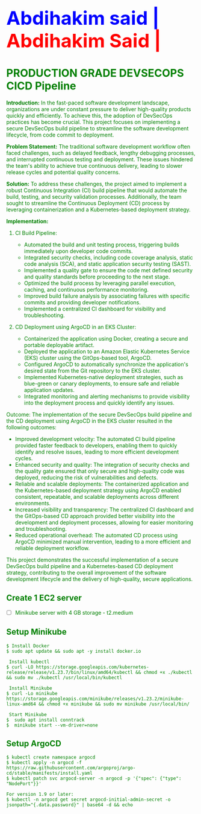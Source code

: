 <html><body><h1 style="font-size:50px;color:blue;">Abdihakim said | <font style="color:red;"> Abdihakim Said | <font style="color:green;">  </h1>

</body></html>


# PRODUCTION GRADE DEVSECOPS CICD Pipeline



**Introduction:**
In the fast-paced software development landscape, organizations are under constant pressure to deliver high-quality products quickly and efficiently. To achieve this, the adoption of DevSecOps practices has become crucial. This project focuses on implementing a secure DevSecOps build pipeline to streamline the software development lifecycle, from code commit to deployment.

**Problem Statement:**
The traditional software development workflow often faced challenges, such as delayed feedback, lengthy debugging processes, and interrupted continuous testing and deployment. These issues hindered the team's ability to achieve true continuous delivery, leading to slower release cycles and potential quality concerns.

**Solution:**
To address these challenges, the project aimed to implement a robust Continuous Integration (CI) build pipeline that would automate the build, testing, and security validation processes. Additionally, the team sought to streamline the Continuous Deployment (CD) process by leveraging containerization and a Kubernetes-based deployment strategy.

**Implementation:**
1. CI Build Pipeline:
   - Automated the build and unit testing process, triggering builds immediately upon developer code commits.
   - Integrated security checks, including code coverage analysis, static code analysis (SCA), and static application security testing (SAST).
   - Implemented a quality gate to ensure the code met defined security and quality standards before proceeding to the next stage.
   - Optimized the build process by leveraging parallel execution, caching, and continuous performance monitoring.
   - Improved build failure analysis by associating failures with specific commits and providing developer notifications.
   - Implemented a centralized CI dashboard for visibility and troubleshooting.

2. CD Deployment using ArgoCD in an EKS Cluster:
   - Containerized the application using Docker, creating a secure and portable deployable artifact.
   - Deployed the application to an Amazon Elastic Kubernetes Service (EKS) cluster using the GitOps-based tool, ArgoCD.
   - Configured ArgoCD to automatically synchronize the application's desired state from the Git repository to the EKS cluster.
   - Implemented Kubernetes-native deployment strategies, such as blue-green or canary deployments, to ensure safe and reliable application updates.
   - Integrated monitoring and alerting mechanisms to provide visibility into the deployment process and quickly identify any issues.

Outcome:
The implementation of the secure DevSecOps build pipeline and the CD deployment using ArgoCD in the EKS cluster resulted in the following outcomes:

- Improved development velocity: The automated CI build pipeline provided faster feedback to developers, enabling them to quickly identify and resolve issues, leading to more efficient development cycles.
- Enhanced security and quality: The integration of security checks and the quality gate ensured that only secure and high-quality code was deployed, reducing the risk of vulnerabilities and defects.
- Reliable and scalable deployments: The containerized application and the Kubernetes-based deployment strategy using ArgoCD enabled consistent, repeatable, and scalable deployments across different environments.
- Increased visibility and transparency: The centralized CI dashboard and the GitOps-based CD approach provided better visibility into the development and deployment processes, allowing for easier monitoring and troubleshooting.
- Reduced operational overhead: The automated CD process using ArgoCD minimized manual intervention, leading to a more efficient and reliable deployment workflow.

This project demonstrates the successful implementation of a secure DevSecOps build pipeline and a Kubernetes-based CD deployment strategy, contributing to the overall improvement of the software development lifecycle and the delivery of high-quality, secure applications.









## Create 1 EC2 server
- [ ] Minikube server with 4 GB storage - t2.medium

## Setup Minikube
```
$ Install Docker
$ sudo apt update && sudo apt -y install docker.io

 Install kubectl
$ curl -LO https://storage.googleapis.com/kubernetes-release/release/v1.23.7/bin/linux/amd64/kubectl && chmod +x ./kubectl && sudo mv ./kubectl /usr/local/bin/kubectl

 Install Minikube
$ curl -Lo minikube https://storage.googleapis.com/minikube/releases/v1.23.2/minikube-linux-amd64 && chmod +x minikube && sudo mv minikube /usr/local/bin/

 Start Minikube
$  sudo apt install conntrack
$  minikube start --vm-driver=none
```

## Setup ArgoCD
```
$ kubectl create namespace argocd
$ kubectl apply -n argocd -f https://raw.githubusercontent.com/argoproj/argo-cd/stable/manifests/install.yaml
$ kubectl patch svc argocd-server -n argocd -p '{"spec": {"type": "NodePort"}}' 

For version 1.9 or later:
$ kubectl -n argocd get secret argocd-initial-admin-secret -o jsonpath="{.data.password}" | base64 -d && echo
```
